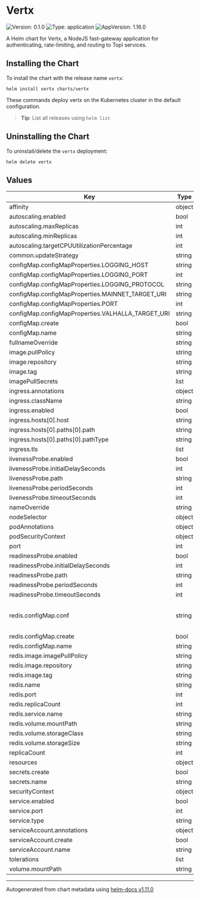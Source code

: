 <!--- app-name: Vertx -->

# Vertx

![Version: 0.1.0](https://img.shields.io/badge/Version-0.1.0-informational?style=flat-square) ![Type: application](https://img.shields.io/badge/Type-application-informational?style=flat-square) ![AppVersion: 1.16.0](https://img.shields.io/badge/AppVersion-1.16.0-informational?style=flat-square)

A Helm chart for Vertx, a NodeJS fast-gateway application for authenticating, rate-limiting, and routing to Topl services.


## Installing the Chart

To install the chart with the release name `vertx`:

```console
helm install vertx charts/vertx
```

These commands deploy vertx on the Kubernetes cluster in the default configuration.

> **Tip**: List all releases using `helm list`

## Uninstalling the Chart

To uninstall/delete the `vertx` deployment:

```console
helm delete vertx
```

## Values

| Key | Type | Default | Description |
|-----|------|---------|-------------|
| affinity | object | `{}` |  |
| autoscaling.enabled | bool | `false` |  |
| autoscaling.maxReplicas | int | `100` |  |
| autoscaling.minReplicas | int | `1` |  |
| autoscaling.targetCPUUtilizationPercentage | int | `80` |  |
| common.updateStrategy | string | `"RollingUpdate"` |  |
| configMap.configMapProperties.LOGGING_HOST | string | `"log.topl.tech"` |  |
| configMap.configMapProperties.LOGGING_PORT | int | `12201` |  |
| configMap.configMapProperties.LOGGING_PROTOCOL | string | `"tcp"` |  |
| configMap.configMapProperties.MAINNET_TARGET_URI | string | `"http://127.0.0.1:9085"` |  |
| configMap.configMapProperties.PORT | int | `8081` |  |
| configMap.configMapProperties.VALHALLA_TARGET_URI | string | `"http://127.0.0.1:9585"` |  |
| configMap.create | bool | `true` |  |
| configMap.name | string | `"vertx-config"` |  |
| fullnameOverride | string | `""` |  |
| image.pullPolicy | string | `"IfNotPresent"` |  |
| image.repository | string | `"vertx"` |  |
| image.tag | string | `"dev"` |  |
| imagePullSecrets | list | `[]` |  |
| ingress.annotations | object | `{}` |  |
| ingress.className | string | `""` |  |
| ingress.enabled | bool | `false` |  |
| ingress.hosts[0].host | string | `"chart-example.local"` |  |
| ingress.hosts[0].paths[0].path | string | `"/"` |  |
| ingress.hosts[0].paths[0].pathType | string | `"ImplementationSpecific"` |  |
| ingress.tls | list | `[]` |  |
| livenessProbe.enabled | bool | `true` |  |
| livenessProbe.initialDelaySeconds | int | `30` |  |
| livenessProbe.path | string | `"/live"` |  |
| livenessProbe.periodSeconds | int | `60` |  |
| livenessProbe.timeoutSeconds | int | `30` |  |
| nameOverride | string | `""` |  |
| nodeSelector | object | `{}` |  |
| podAnnotations | object | `{}` |  |
| podSecurityContext | object | `{}` |  |
| port | int | `8081` |  |
| readinessProbe.enabled | bool | `true` |  |
| readinessProbe.initialDelaySeconds | int | `150` |  |
| readinessProbe.path | string | `"/ready"` |  |
| readinessProbe.periodSeconds | int | `60` |  |
| readinessProbe.timeoutSeconds | int | `30` |  |
| redis.configMap.conf | string | `"# Enable AOF https://redis.io/topics/persistence#append-only-file\nappendonly yes\nmaxclients 10000\n# Disable RDB persistence, AOF persistence already enabled.\nsave \"\" "` |  |
| redis.configMap.create | bool | `true` |  |
| redis.configMap.name | string | `"redis-config"` |  |
| redis.image.imagePullPolicy | string | `"IfNotPresent"` |  |
| redis.image.repository | string | `"redis"` |  |
| redis.image.tag | string | `"latest"` |  |
| redis.name | string | `"vertx-redis"` |  |
| redis.port | int | `6379` |  |
| redis.replicaCount | int | `1` |  |
| redis.service.name | string | `"redis-svc"` |  |
| redis.volume.mountPath | string | `"/opt/redis/data"` |  |
| redis.volume.storageClass | string | `"standard"` |  |
| redis.volume.storageSize | string | `"1Gi"` |  |
| replicaCount | int | `1` |  |
| resources | object | `{}` |  |
| secrets.create | bool | `true` |  |
| secrets.name | string | `"vertx-secrets"` |  |
| securityContext | object | `{}` |  |
| service.enabled | bool | `true` |  |
| service.port | int | `8081` |  |
| service.type | string | `"ClusterIP"` |  |
| serviceAccount.annotations | object | `{}` |  |
| serviceAccount.create | bool | `false` |  |
| serviceAccount.name | string | `""` |  |
| tolerations | list | `[]` |  |
| volume.mountPath | string | `"/app/data"` |  |

----------------------------------------------
Autogenerated from chart metadata using [helm-docs v1.11.0](https://github.com/norwoodj/helm-docs/releases/v1.11.0)
